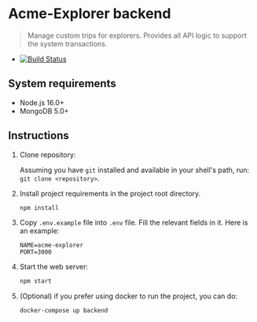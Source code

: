 # Acme-Explorer backend

> Manage custom trips for explorers. Provides all API logic to support the system transactions.

* [![Build Status](https://github.com/acme-explorer/acme-explorer/workflows/CI%20Backend/badge.svg)](https://github.com/0aps/art-marketplace/actions)

## System requirements

* Node.js 16.0+
* MongoDB 5.0+

## Instructions

1. Clone repository:

   Assuming you have `git` installed and available in your shell's path, run: `git clone <repository>`.

2. Install project requirements in the project root directory.

   ```sh
   npm install
   ```

3. Copy `.env.example` file into `.env` file. Fill the relevant fields in it. Here is an example:

    ```dotenv
    NAME=acme-explorer
    PORT=3000
    ```
4. Start the web server:

   ```sh
   npm start
   ```

5. (Optional) if you prefer using docker to run the project, you can do:

   ```sh
   docker-compose up backend
   ```

